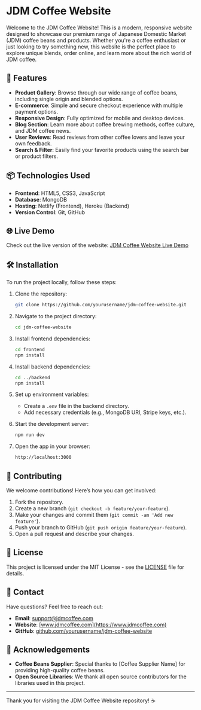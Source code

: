 # JDM Coffee Website

Welcome to the JDM Coffee Website! This is a modern, responsive website designed to showcase our premium range of Japanese Domestic Market (JDM) coffee beans and products. Whether you're a coffee enthusiast or just looking to try something new, this website is the perfect place to explore unique blends, order online, and learn more about the rich world of JDM coffee.

## 🚀 Features

- **Product Gallery**: Browse through our wide range of coffee beans, including single origin and blended options.
- **E-commerce**: Simple and secure checkout experience with multiple payment options.
- **Responsive Design**: Fully optimized for mobile and desktop devices.
- **Blog Section**: Learn more about coffee brewing methods, coffee culture, and JDM coffee news.
- **User Reviews**: Read reviews from other coffee lovers and leave your own feedback.
- **Search & Filter**: Easily find your favorite products using the search bar or product filters.

## 📦 Technologies Used

- **Frontend**: HTML5, CSS3, JavaScript
- **Database**: MongoDB
- **Hosting**: Netlify (Frontend), Heroku (Backend)
- **Version Control**: Git, GitHub

## 🌐 Live Demo

Check out the live version of the website: [JDM Coffee Website Live Demo](https://jdm-coffee-port.netlify.app/)

## 🛠️ Installation

To run the project locally, follow these steps:

1. Clone the repository:
    ```bash
    git clone https://github.com/yourusername/jdm-coffee-website.git
    ```

2. Navigate to the project directory:
    ```bash
    cd jdm-coffee-website
    ```

3. Install frontend dependencies:
    ```bash
    cd frontend
    npm install
    ```

4. Install backend dependencies:
    ```bash
    cd ../backend
    npm install
    ```

5. Set up environment variables:
    - Create a `.env` file in the backend directory.
    - Add necessary credentials (e.g., MongoDB URI, Stripe keys, etc.).

6. Start the development server:
    ```bash
    npm run dev
    ```

7. Open the app in your browser:
    ```bash
    http://localhost:3000
    ```

## 🎨 Contributing

We welcome contributions! Here’s how you can get involved:

1. Fork the repository.
2. Create a new branch (`git checkout -b feature/your-feature`).
3. Make your changes and commit them (`git commit -am 'Add new feature'`).
4. Push your branch to GitHub (`git push origin feature/your-feature`).
5. Open a pull request and describe your changes.

## 📄 License

This project is licensed under the MIT License - see the [LICENSE](LICENSE) file for details.

## 🤝 Contact

Have questions? Feel free to reach out:

- **Email**: support@jdmcoffee.com
- **Website**: [www.jdmcoffee.com](https://www.jdmcoffee.com)
- **GitHub**: [github.com/yourusername/jdm-coffee-website](https://github.com/yourusername/jdm-coffee-website)

## 👏 Acknowledgements

- **Coffee Beans Supplier**: Special thanks to [Coffee Supplier Name] for providing high-quality coffee beans.
- **Open Source Libraries**: We thank all open source contributors for the libraries used in this project.

---

Thank you for visiting the JDM Coffee Website repository! ☕
